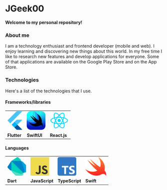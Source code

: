 <h1>JGeek00</h1>
<b>Welcome to my personal repository!</b>

<h3>About me</h3>
<p>
  I am a technology enthusiast and frontend developer (mobile and web). I enjoy learning and discovering new things about this world. In my free time I like to research new features and develop applications for everyone. Some of that applications are available on the Google Play Store and on the App Store.
</p>

<h3>Technologies</h3>
<p>Here's a list of the technologies that I use.</p>

<h4>Frameworks/libraries</h4>

<table>
  <tr>
    <td>
      <img src="./assets/flutter.png" alt="flutter" height="60" />
    </td>
    <td>
      <img src="./assets/swiftui.png" alt="swiftui" height="60" />
    </td>
    <td>
      <img src="./assets/react.webp" alt="reactjs"  height="60" />
    </td>
  </tr>
  <tr>
    <td>
      <b>Flutter</b>
    </td>
    <td>
      <b>SwiftUI</b>
    </td>
    <td>
      <b>React.js</b>
    </td>
  </tr>
</table>

<h4>Languages</h4>

<table>
  <tr>
    <td>
      <img src="./assets/dart.png" alt="dart" height="60" />
    </td>
    <td>
      <img src="./assets/javascript.png" alt="javascript" height="60" />
    </td>
    <td>
      <img src="./assets/typescript.png" alt="typescript"  height="60" />
    </td>
    <td>
      <img src="./assets/swift.png" alt="typescript"  height="60" />
    </td>
  </tr>
  <tr>
    <td>
      <b>Dart</b>
    </td>
    <td>
      <b>JavaScript</b>
    </td>
    <td>
      <b>TypeScript</b>
    </td>
    <td>
      <b>Swift</b>
    </td>
  </tr>
</table>